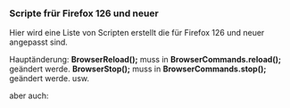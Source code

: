 ### Scripte frür Firefox 126 und neuer 

Hier wird eine Liste von Scripten erstellt die für Firefox 126 und neuer angepasst sind.

Hauptänderung:
**BrowserReload();** muss in **BrowserCommands.reload();** geändert werde.
**BrowserStop();** muss in **BrowserCommands.stop();** geändert werde.
usw. 

aber auch:
